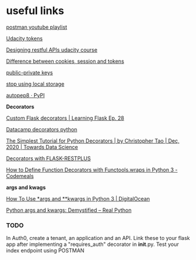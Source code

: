 # useful links   

[postman youtube playlist](https://www.youtube.com/c/PostmanAPIdevelopment/playlists)   

[Udacity tokens](https://www.youtube.com/watch?v=woNZJMSNbuo)  

[Designing restful APIs udacity course](https://www.udacity.com/course/designing-restful-apis--ud388)

[Difference between cookies, session and tokens](https://www.youtube.com/watch?v=44c1t_cKylo)

[public-private keys](https://crypto.stackexchange.com/questions/39941/hmac-with-public-private-key)

[stop using local storage](https://www.rdegges.com/2018/please-stop-using-local-storage/)  

[autopep8 · PyPI](https://pypi.org/project/autopep8/)

**Decorators**  

[Custom Flask decorators | Learning Flask Ep. 28](https://pythonise.com/series/learning-flask/custom-flask-decorators)  

[Datacamp decorators python](https://www.datacamp.com/community/tutorials/decorators-python)

[The Simplest Tutorial for Python Decorators | by Christopher Tao | Dec, 2020 | Towards Data Science](https://towardsdatascience.com/the-simplest-tutorial-for-python-decorator-dadbf8f20b0f)  

[Decorators with FLASK-RESTPLUS](https://medium.com/@kim_t/design-apis-with-flask-restplus-decorators-3ac7d285c0b9) 

[How to Define Function Decorators with Functools.wraps in Python 3 - Codemeals](https://codemeals.com/python-tutorials/how-to-define-function-decorators-with-functools-wraps-in-python-3/)

**args and kwags**  

[How To Use *args and **kwargs in Python 3 | DigitalOcean](https://www.digitalocean.com/community/tutorials/how-to-use-args-and-kwargs-in-python-3)

 
[Python args and kwargs: Demystified – Real Python](https://realpython.com/python-kwargs-and-args/)

###  TODO 
In Auth0, create a tenant, an application and an API. Link these to your flask app after implementing a "requires_auth" decorator in __init__.py. 
Test your index endpoint using POSTMAN 

 
